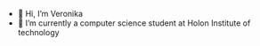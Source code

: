 - 👋 Hi, I’m Veronika
- 🌱 I’m currently a computer science student at Holon Institute of technology


<!---
veronika8597/veronika8597 is a ✨ special ✨ repository because its `README.md` (this file) appears on your GitHub profile.
You can click the Preview link to take a look at your changes.
--->
